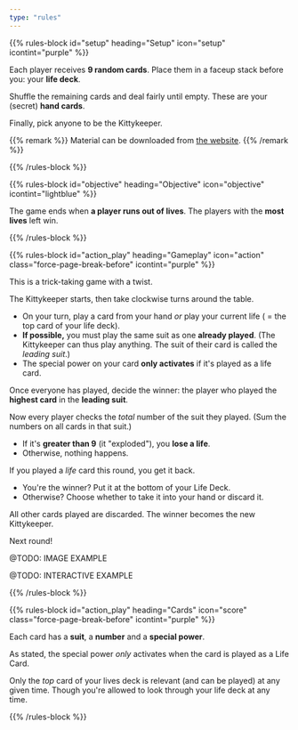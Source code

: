 ```yaml
---
type: "rules"
---
```


{{% rules-block id="setup" heading="Setup" icon="setup" icontint="purple" %}}

Each player receives **9 random cards**. Place them in a faceup stack before you: your **life deck**.

Shuffle the remaining cards and deal fairly until empty. These are your (secret) **hand cards**. 

Finally, pick anyone to be the Kittykeeper.

{{% remark %}}
Material can be downloaded from [the website](https://pandaqi.com/nine-lives-tricksy-kittens).
{{% /remark %}}

{{% /rules-block %}}

{{% rules-block id="objective" heading="Objective" icon="objective" icontint="lightblue" %}}

The game ends when **a player runs out of lives**. The players with the **most lives** left win.

{{% /rules-block %}}

{{% rules-block id="action_play" heading="Gameplay" icon="action" class="force-page-break-before" icontint="purple" %}}

This is a trick-taking game with a twist. 

The Kittykeeper starts, then take clockwise turns around the table.

* On your turn, play a card from your hand _or_ play your current life ( = the top card of your life deck).
* **If possible,** you must play the same suit as one **already played**. (The Kittykeeper can thus play anything. The suit of their card is called the _leading suit_.)
* The special power on your card **only activates** if it's played as a life card.

Once everyone has played, decide the winner: the player who played the **highest card** in the **leading suit**.

Now every player checks the _total_ number of the suit they played. (Sum the numbers on all cards in that suit.)
* If it's **greater than 9** (it "exploded"), you **lose a life**.
* Otherwise, nothing happens.

If you played a _life_ card this round, you get it back.
* You're the winner? Put it at the bottom of your Life Deck.
* Otherwise? Choose whether to take it into your hand or discard it.

All other cards played are discarded. The winner becomes the new Kittykeeper.

Next round!

@TODO: IMAGE EXAMPLE

@TODO: INTERACTIVE EXAMPLE

{{% /rules-block %}}

{{% rules-block id="action_play" heading="Cards" icon="score" class="force-page-break-before" icontint="purple" %}}

Each card has a **suit**, a **number** and a **special power**.

As stated, the special power _only_ activates when the card is played as a Life Card.

Only the _top_ card of your lives deck is relevant (and can be played) at any given time. Though you're allowed to look through your life deck at any time.

{{% /rules-block %}}